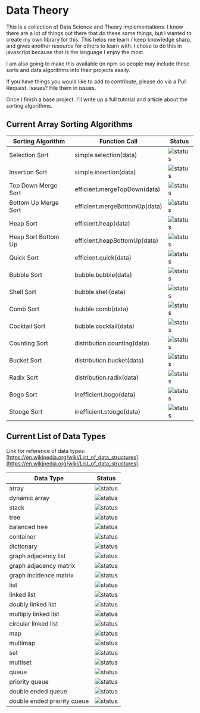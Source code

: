 # Data Theory

This is a collection of Data Science and Theory implementations. I know there are a lot of 
things out there that do these same things, but I wanted to create my own library
for this. This helps me learn / keep knowledge sharp, and gives another resource for others to learn with. 
I chose to do this in javascript because that is the language I enjoy
the most.

I am also going to make this available on npm so people may include these 
sorts and data algorithms into their projects easily.

If you have things you would like to add to contribute, please do via a 
Pull Request. Issues? File them in issues.

Once I finish a base project. I'll write up a full tutorial and article 
about the sorting algorithms.

## Current Array Sorting Algorithms

| Sorting Algorithm    | Function Call                 | Status                                                                   |
|----------------------|-------------------------------|--------------------------------------------------------------------------|
| Selection Sort       | simple.selection(data)        | ![status](https://img.shields.io/badge/status-completed-brightgreen.svg) |
| Insertion Sort       | simple.insertion(data)        | ![status](https://img.shields.io/badge/status-completed-brightgreen.svg) |
| Top Down Merge Sort  | efficient.mergeTopDown(data)  | ![status](https://img.shields.io/badge/status-completed-brightgreen.svg) |
| Bottom Up Merge Sort | efficient.mergeBottomUp(data) | ![status](https://img.shields.io/badge/status-completed-brightgreen.svg) |
| Heap Sort            | efficient.heap(data)          | ![status](https://img.shields.io/badge/status-in%20progress-yellow.svg)  |
| Heap Sort Bottom Up  | efficient.heapBottomUp(data)  | ![status](https://img.shields.io/badge/status-not%20started-red.svg)     |
| Quick Sort           | efficient.quick(data)         | ![status](https://img.shields.io/badge/status-not%20started-red.svg)     |
| Bubble Sort          | bubble.bubble(data)           | ![status](https://img.shields.io/badge/status-completed-brightgreen.svg) |
| Shell Sort           | bubble.shell(data)            | ![status](https://img.shields.io/badge/status-completed-brightgreen.svg) |
| Comb Sort            | bubble.comb(data)             | ![status](https://img.shields.io/badge/status-completed-brightgreen.svg) |
| Cocktail Sort        | bubble.cocktail(data)         | ![status](https://img.shields.io/badge/status-in%20progress-yellow.svg)  |
| Counting Sort        | distribution.counting(data)   | ![status](https://img.shields.io/badge/status-not%20started-red.svg)     |
| Bucket Sort          | distribution.bucket(data)     | ![status](https://img.shields.io/badge/status-not%20started-red.svg)     |
| Radix Sort           | distribution.radix(data)      | ![status](https://img.shields.io/badge/status-not%20started-red.svg)     |
| Bogo Sort            | inefficient.bogo(data)        | ![status](https://img.shields.io/badge/status-not%20started-red.svg)     |
| Stooge Sort          | inefficient.stooge(data)      | ![status](https://img.shields.io/badge/status-not%20started-red.svg)     |

## Current List of Data Types

Link for reference of data types: [https://en.wikipedia.org/wiki/List_of_data_structures](https://en.wikipedia.org/wiki/List_of_data_structures)

| Data Type                   | Status                                                               | 
|-----------------------------|----------------------------------------------------------------------| 
| array                       | ![status](https://img.shields.io/badge/status-not%20started-red.svg) | 
| dynamic array               | ![status](https://img.shields.io/badge/status-not%20started-red.svg) | 
| stack                       | ![status](https://img.shields.io/badge/status-not%20started-red.svg) | 
| tree                        | ![status](https://img.shields.io/badge/status-not%20started-red.svg) | 
| balanced tree               | ![status](https://img.shields.io/badge/status-not%20started-red.svg) | 
| container                   | ![status](https://img.shields.io/badge/status-not%20started-red.svg) | 
| dictionary                  | ![status](https://img.shields.io/badge/status-not%20started-red.svg) | 
| graph adjacency list        | ![status](https://img.shields.io/badge/status-not%20started-red.svg) | 
| graph adjacency matrix      | ![status](https://img.shields.io/badge/status-not%20started-red.svg) | 
| graph incidence matrix      | ![status](https://img.shields.io/badge/status-not%20started-red.svg) | 
| list                        | ![status](https://img.shields.io/badge/status-not%20started-red.svg) | 
| linked list                 | ![status](https://img.shields.io/badge/status-not%20started-red.svg) | 
| doubly linked list          | ![status](https://img.shields.io/badge/status-not%20started-red.svg) | 
| multiply linked list        | ![status](https://img.shields.io/badge/status-not%20started-red.svg) | 
| circular linked list        | ![status](https://img.shields.io/badge/status-not%20started-red.svg) | 
| map                         | ![status](https://img.shields.io/badge/status-not%20started-red.svg) | 
| multimap                    | ![status](https://img.shields.io/badge/status-not%20started-red.svg) | 
| set                         | ![status](https://img.shields.io/badge/status-not%20started-red.svg) | 
| multiset                    | ![status](https://img.shields.io/badge/status-not%20started-red.svg) | 
| queue                       | ![status](https://img.shields.io/badge/status-not%20started-red.svg) | 
| priority queue              | ![status](https://img.shields.io/badge/status-not%20started-red.svg) | 
| double ended queue          | ![status](https://img.shields.io/badge/status-not%20started-red.svg) | 
| double ended priority queue | ![status](https://img.shields.io/badge/status-not%20started-red.svg) | 



